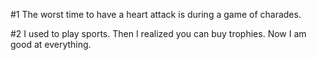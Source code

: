 #1
The worst time to have a heart attack is during a game of charades.

#2
I used to play sports. Then I realized you can buy trophies. Now I am good at everything.

